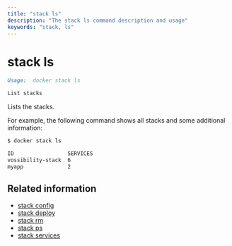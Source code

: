 ```yaml
---
title: "stack ls"
description: "The stack ls command description and usage"
keywords: "stack, ls"
---
```


<!-- This file is maintained within the docker/docker Github
     repository at https://github.com/docker/docker/. Make all
     pull requests against that repo. If you see this file in
     another repository, consider it read-only there, as it will
     periodically be overwritten by the definitive file. Pull
     requests which include edits to this file in other repositories
     will be rejected.
-->

# stack ls

```markdown
Usage:	docker stack ls

List stacks
```

Lists the stacks.

For example, the following command shows all stacks and some additional information:

```bash
$ docker stack ls

ID                 SERVICES
vossibility-stack  6
myapp              2
```

## Related information

* [stack config](stack_config.md)
* [stack deploy](stack_deploy.md)
* [stack rm](stack_rm.md)
* [stack ps](stack_ps.md)
* [stack services](stack_services.md)
